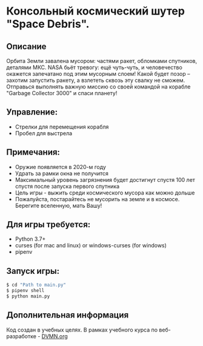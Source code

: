 # Консольный космический шутер "Space Debris".

## Описание

Орбита Земли завалена мусором: частями ракет, обломками спутников, деталями МКС. NASA бьёт тревогу: ещё чуть-чуть, и человечество окажется запечатано под этим мусорным слоем! Какой будет позор – захотим запустить ракету, а взлететь сквозь эту свалку не сможем. Отправься выполнять важную миссию со своей командой на корабле "Garbage Collector 3000" и спаси планету!

## Управление:
* Стрелки для перемещения корабля
* Пробел для выстрела

## Примечания:
* Оружие появляется в 2020-м году
* Удрать за рамки окна не получится
* Максимальный уровень загрязнения будет достигнут спустя 100 лет спустя после запуска первого спутника
* Цель игры - выжить среди космического мусора как можно дольше
* Пожалуйста, постарайтесь не мусорить на земле и в космосе. Берегите вселенную, мать Вашу!

## Для игры требуется:
* Python 3.7+
* curses (for mac and linux) or windows-curses (for windows)
* pipenv

## Запуск игры:
```bash
$ cd "Path to main.py"
$ pipenv shell
$ python main.py
```

## Дополнительная информация

Код создан в учебных целях. В рамках учебного курса по веб-разработке - [DVMN.org](https://dvmn.org)
